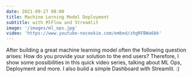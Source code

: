 ```yaml
---
date: 2021-09-27 08:00
title: Machine Lerning Model Deployment
subtitle: with MlFlow and Streamlit
image: '/images/ml_ops.jpg'
video: 'https://www.youtube-nocookie.com/embed/zhgRFBWa6bk'
---
```


After building a great machine learning model often the following question arises: How do you provide your solution to the end users? Therefore, I show some possibilities in this quick video series, talking about ML Ops, Deployment and more. I also build a simple Dashboard with Streamlit. :)